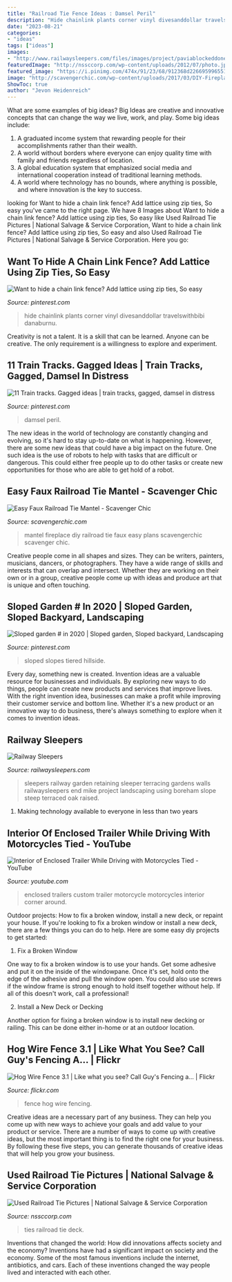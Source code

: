 ```yaml
---
title: "Railroad Tie Fence Ideas : Damsel Peril"
description: "Hide chainlink plants corner vinyl divesanddollar travelswithbibi danaburnu"
date: "2023-08-21"
categories:
- "ideas"
tags: ["ideas"]
images:
- "http://www.railwaysleepers.com/files/images/project/paviablockeddoneanddusted0_lg.jpg"
featuredImage: "http://nssccorp.com/wp-content/uploads/2012/07/photo.jpg-WEB.jpg"
featured_image: "https://i.pinimg.com/474x/91/23/68/912368d226695996551dded70faf4e9f--silence-track.jpg"
image: "http://scavengerchic.com/wp-content/uploads/2017/03/DIY-Fireplace-mantel-faux-railroad-tie-003.jpg"
ShowToc: true
author: "Jevon Heidenreich"
---
```



What are some examples of big ideas?
Big Ideas are creative and innovative concepts that can change the way we live, work, and play. Some big ideas include: 
1. A graduated income system that rewarding people for their accomplishments rather than their wealth.
2. A world without borders where everyone can enjoy quality time with family and friends regardless of location.
3. A global education system that emphasized social media and international cooperation instead of traditional learning methods.
4. A world where technology has no bounds, where anything is possible, and where innovation is the key to success.

	

		
looking for Want to hide a chain link fence? Add lattice using zip ties, So easy you've came to the right page. We have 8 Images about Want to hide a chain link fence? Add lattice using zip ties, So easy like Used Railroad Tie Pictures | National Salvage &amp; Service Corporation, Want to hide a chain link fence? Add lattice using zip ties, So easy and also Used Railroad Tie Pictures | National Salvage &amp; Service Corporation. Here you go:
		
    
## Want To Hide A Chain Link Fence? Add Lattice Using Zip Ties, So Easy

<img loading=lazy src="https://i.pinimg.com/originals/99/b3/3c/99b33c490f0bf9b1c8d3e7a44c7e7d3f.jpg" onerror="this.onerror=null;this.src='https://tse3.mm.bing.net/th?id=OIP.Z2_4G1Q-A0jsI1586KlKYQHaJ4&amp;pid=15.1';" alt="Want to hide a chain link fence? Add lattice using zip ties, So easy">

_Source: pinterest.com_

>hide chainlink plants corner vinyl divesanddollar travelswithbibi danaburnu. 

	

Creativity is not a talent. It is a skill that can be learned. Anyone can be creative. The only requirement is a willingness to explore and experiment.

    
## 11 Train Tracks. Gagged Ideas | Train Tracks, Gagged, Damsel In Distress

<img loading=lazy src="https://i.pinimg.com/474x/91/23/68/912368d226695996551dded70faf4e9f--silence-track.jpg" onerror="this.onerror=null;this.src='https://tse1.mm.bing.net/th?id=OIP.K6Nm7gXBQy9mb57Xor1pigAAAA&amp;pid=15.1';" alt="11 Train tracks. Gagged ideas | train tracks, gagged, damsel in distress">

_Source: pinterest.com_

>damsel peril. 

	

The new ideas in the world of technology are constantly changing and evolving, so it's hard to stay up-to-date on what is happening. However, there are some new ideas that could have a big impact on the future. One such idea is the use of robots to help with tasks that are difficult or dangerous. This could either free people up to do other tasks or create new opportunities for those who are able to get hold of a robot.

    
## Easy Faux Railroad Tie Mantel - Scavenger Chic

<img loading=lazy src="http://scavengerchic.com/wp-content/uploads/2017/03/DIY-Fireplace-mantel-faux-railroad-tie-003.jpg" onerror="this.onerror=null;this.src='https://tse3.mm.bing.net/th?id=OIP.E-g1nBqfBVMgCdpNlkVu7gHaJe&amp;pid=15.1';" alt="Easy Faux Railroad Tie Mantel - Scavenger Chic">

_Source: scavengerchic.com_

>mantel fireplace diy railroad tie faux easy plans scavengerchic scavenger chic. 

	

Creative people come in all shapes and sizes. They can be writers, painters, musicians, dancers, or photographers. They have a wide range of skills and interests that can overlap and intersect. Whether they are working on their own or in a group, creative people come up with ideas and produce art that is unique and often touching.

    
## Sloped Garden # In 2020 | Sloped Garden, Sloped Backyard, Landscaping

<img loading=lazy src="https://i.pinimg.com/736x/22/68/b5/2268b53489e7e863a26c8e9b45dbd712.jpg" onerror="this.onerror=null;this.src='https://tse4.mm.bing.net/th?id=OIP.9WGgb5SqOEjjwg9_Y5kigAHaJ6&amp;pid=15.1';" alt="Sloped garden # in 2020 | Sloped garden, Sloped backyard, Landscaping">

_Source: pinterest.com_

>sloped slopes tiered hillside. 

	

Every day, something new is created. Invention ideas are a valuable resource for businesses and individuals. By exploring new ways to do things, people can create new products and services that improve lives. With the right invention idea, businesses can make a profit while improving their customer service and bottom line. Whether it's a new product or an innovative way to do business, there's always something to explore when it comes to invention ideas.

    
## Railway Sleepers

<img loading=lazy src="http://www.railwaysleepers.com/files/images/project/paviablockeddoneanddusted0_lg.jpg" onerror="this.onerror=null;this.src='https://tse1.mm.bing.net/th?id=OIP.mWSDPxWW8g2UEU7eW8sY-QHaFj&amp;pid=15.1';" alt="Railway Sleepers">

_Source: railwaysleepers.com_

>sleepers railway garden retaining sleeper terracing gardens walls railwaysleepers end mike project landscaping using boreham slope steep terraced oak raised. 

	

1. Making technology available to everyone in less than two years 

    
## Interior Of Enclosed Trailer While Driving With Motorcycles Tied - YouTube

<img loading=lazy src="http://i.ytimg.com/vi/4xykjYNNdzo/maxresdefault.jpg" onerror="this.onerror=null;this.src='https://tse4.mm.bing.net/th?id=OIP.kX630k4CUG45O4J8giRIYQHaEK&amp;pid=15.1';" alt="Interior of Enclosed Trailer While Driving with Motorcycles Tied - YouTube">

_Source: youtube.com_

>enclosed trailers custom trailer motorcycle motorcycles interior corner around. 

	

Outdoor projects: How to fix a broken window, install a new deck, or repaint your house.
If you're looking to fix a broken window or install a new deck, there are a few things you can do to help. Here are some easy diy projects to get started:
1. Fix a Broken Window

One way to fix a broken window is to use your hands. Get some adhesive and put it on the inside of the windowpane. Once it's set, hold onto the edge of the adhesive and pull the window open. You could also use screws if the window frame is strong enough to hold itself together without help. If all of this doesn't work, call a professional!

2. Install a New Deck or Decking

Another option for fixing a broken window is to install new decking or railing. This can be done either in-home or at an outdoor location.

    
## Hog Wire Fence 3.1 | Like What You See? Call Guy&#039;s Fencing A… | Flickr

<img loading=lazy src="https://c2.staticflickr.com/6/5300/5537880444_9e6179b583_b.jpg" onerror="this.onerror=null;this.src='https://tse1.mm.bing.net/th?id=OIP.8R6W3I4I6cErnFM-okBt8QHaFj&amp;pid=15.1';" alt="Hog Wire Fence 3.1 | Like what you see? Call Guy&#039;s Fencing a… | Flickr">

_Source: flickr.com_

>fence hog wire fencing. 

	

Creative ideas are a necessary part of any business. They can help you come up with new ways to achieve your goals and add value to your product or service. There are a number of ways to come up with creative ideas, but the most important thing is to find the right one for your business. By following these five steps, you can generate thousands of creative ideas that will help you grow your business.

    
## Used Railroad Tie Pictures | National Salvage &amp; Service Corporation

<img loading=lazy src="http://nssccorp.com/wp-content/uploads/2012/07/photo.jpg-WEB.jpg" onerror="this.onerror=null;this.src='https://tse2.mm.bing.net/th?id=OIP.BnmEdUpFgLqUejbWPBRRUAHaE7&amp;pid=15.1';" alt="Used Railroad Tie Pictures | National Salvage &amp; Service Corporation">

_Source: nssccorp.com_

>ties railroad tie deck. 

	

Inventions that changed the world: How did innovations affects society and the economy?
Inventions have had a significant impact on society and the economy. Some of the most famous inventions include the internet, antibiotics, and cars. Each of these inventions changed the way people lived and interacted with each other.

